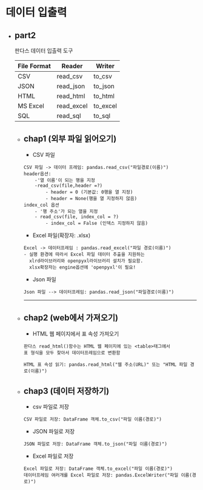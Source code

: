 # 데이터 입출력

* part2
    ---
    판다스 데이터 입출력 도구
    
    File Format|Reader|Writer
    ---|---|---
    CSV|read_csv|to_csv
    JSON|read_json|to_json
    HTML|read_html|to_html
    MS Excel|read_excel|to_excel
    SQL|read_sql|to_sql
    * chap1 (외부 파일 읽어오기)
        ---
        * CSV 파일
        ~~~
        CSV 파일 -> 데이터 프레임: pandas.read_csv("파일경로(이름)")
        header옵션:
            -'열 이름'이 되는 행을 지정
            -read_csv(file,header =?)
                - header = 0 (기본값: 0행을 열 지정)
                - header = None(행을 열 지정하지 않음)
        index_col 옵션
            - '행 주소'가 되는 열을 지정
            - read_csv(file, index_col = ?)
                - index_col = False (인덱스 지정하지 않음)
        ~~~
        * Excel 파일(확장자: .xlsx)
        ~~~
        Excel -> 데이터프레임 : pandas.read_excel("파일 경로(이름)")
        - 실행 환경에 따라서 Excel 파일 데이터 추출을 지원하는 
          xlrd라이브러리와 openpyxl라이브러리 설치가 필요함. 
          xlsx확장자는 engine옵션에 'openpyxl'이 필요!
        ~~~
        * Json 파일
        ~~~
        Json 파일 --> 데이터프레임: pandas.read_json("파일경로(이름)")
        ~~~
      *****
    * chap2 (web에서 가져오기)
        ---
        * HTML 웹 페이지에서 표 속성 가져오기
        ~~~
        판다스 read_html()함수는 HTML 웹 페이지에 있는 <table>태그에서 
        표 형식을 모두 찾아서 데이터프레임으로 변환함
        ~~~
        ~~~
        HTML 표 속성 읽기: pandas.read_html("웹 주소(URL)" 또는 "HTML 파일 경로(이름)")
        ~~~
    * chap3 (데이터 저장하기)
        ---
        * csv 파일로 저장
        ~~~
        CSV 파일로 저장: DataFrame 객체.to_csv("파일 이름(경로)")
        ~~~
        * JSON 파일로 저장
        ~~~
        JSON 파일로 저장: DataFrame 객체.to_json("파일 이름(경로)")
        ~~~
        * Excel 파일로 저장
        ~~~
        Excel 파일로 저장: DataFrame 객체.to_excel("파일 이름(경로)")
        데이터프레임 여러개를 Excel 파일로 저장: pandas.ExcelWriter("파일 이름(경로)")
        ~~~
    